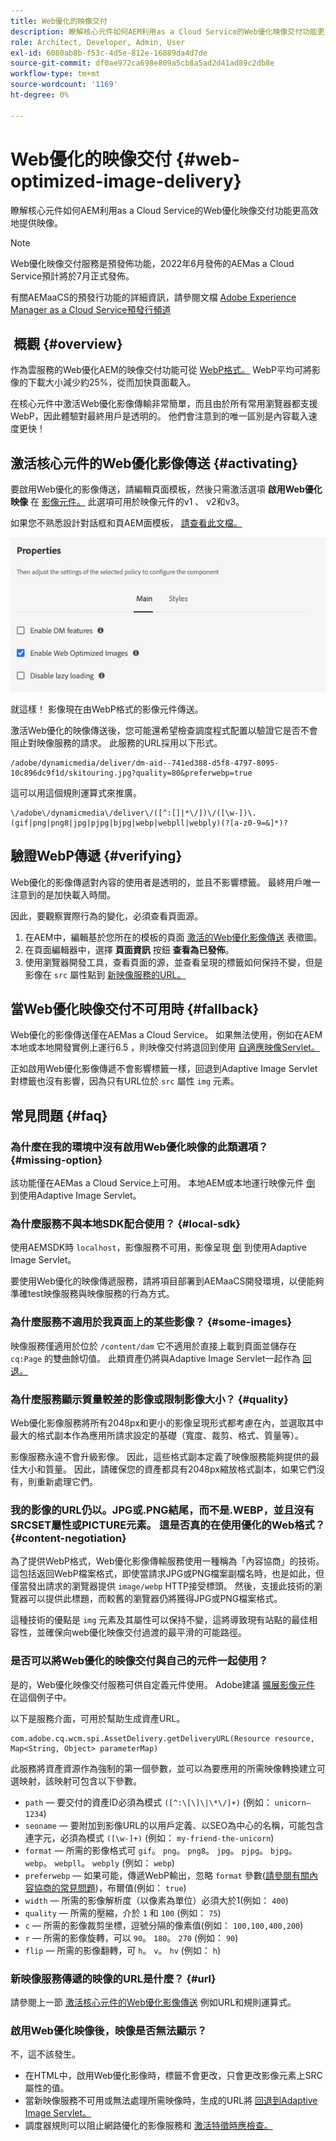 ```yaml
---
title: Web優化的映像交付
description: 瞭解核心元件如何AEM利用as a Cloud Service的Web優化映像交付功能更高效地提供映像。
role: Architect, Developer, Admin, User
exl-id: 6080ab8b-f53c-4d5e-812e-16889da4d7de
source-git-commit: df0ae972ca698e809a5cb8a5ad2d41ad89c2db8e
workflow-type: tm+mt
source-wordcount: '1169'
ht-degree: 0%

---
```


# Web優化的映像交付 {#web-optimized-image-delivery}

瞭解核心元件如何AEM利用as a Cloud Service的Web優化映像交付功能更高效地提供映像。

>[!NOTE]
>
>Web優化映像交付服務是預發佈功能，2022年6月發佈的AEMas a Cloud Service預計將於7月正式發佈。
>
>有關AEMaaCS的預發行功能的詳細資訊，請參閱文檔 [Adobe Experience Manager as a Cloud Service預發行頻道](https://experienceleague.adobe.com/docs/experience-manager-cloud-service/content/release-notes/prerelease.html)

##  概觀 {#overview}

作為雲服務的Web優化AEM的映像交付功能可從 [WebP格式。](https://developers.google.com/speed/webp) WebP平均可將影像的下載大小減少約25%，從而加快頁面載入。

在核心元件中激活Web優化影像傳輸非常簡單，而且由於所有常用瀏覽器都支援WebP，因此體驗對最終用戶是透明的。 他們會注意到的唯一區別是內容載入速度更快！

## 激活核心元件的Web優化影像傳送 {#activating}

要啟用Web優化的影像傳送，請編輯頁面模板，然後只需激活選項 **啟用Web優化映像** 在 [影像元件。](/help/components/image.md#design-dialog) 此選項可用於映像元件的v1 、 v2和v3。

如果您不熟悉設計對話框和頁AEM面模板， [請查看此文檔。](/help/get-started/authoring.md#pre-configuring-core-components)

![在設計對話框中啟用Web優化的影像傳遞](/help/assets/web-optimized-image-delivery.png)

就這樣！ 影像現在由WebP格式的影像元件傳送。

激活Web優化的映像傳送後，您可能還希望檢查調度程式配置以驗證它是否不會阻止對映像服務的請求。 此服務的URL採用以下形式。

```text
/adobe/dynamicmedia/deliver/dm-aid--741ed388-d5f8-4797-8095-10c896dc9f1d/skitouring.jpg?quality=80&preferwebp=true
```

這可以用這個規則運算式來推廣。

```text
\/adobe\/dynamicmedia\/deliver\/([^:[]|*\/])\/([\w-])\.(gif|png|png8|jpg|pjpg|bjpg|webp|webpll|webply)(?[a-z0-9=&]*)?
```

## 驗證WebP傳遞 {#verifying}

Web優化的影像傳遞對內容的使用者是透明的，並且不影響標籤。 最終用戶唯一注意到的是加快載入時間。

因此，要觀察實際行為的變化，必須查看頁面源。

1. 在AEM中，編輯基於您所在的模板的頁面 [激活的Web優化影像傳送](#activating) 表徵圖。
1. 在頁面編輯器中，選擇 **頁面資訊** 按鈕 **查看為已發佈**。
1. 使用瀏覽器開發工具，查看頁面的源，並查看呈現的標籤如何保持不變，但是影像在 `src` 屬性點到 [新映像服務的URL。](#activating)

## 當Web優化映像交付不可用時 {#fallback}

Web優化的影像傳送僅在AEMas a Cloud Service。 如果無法使用，例如在AEM本地或本地開發實例上運行6.5 ，則映像交付將退回到使用 [自適應映像Servlet。](/help/developing/adaptive-image-servlet.md)

正如啟用Web優化影像傳遞不會影響標籤一樣，回退到Adaptive Image Servlet對標籤也沒有影響，因為只有URL位於 `src` 屬性 `img` 元素。

## 常見問題 {#faq}

### 為什麼在我的環境中沒有啟用Web優化映像的此類選項？ {#missing-option}

該功能僅在AEMas a Cloud Service上可用。 本地AEM或本地運行映像元件 [倒](#fallback) 到使用Adaptive Image Servlet。

### 為什麼服務不與本地SDK配合使用？ {#local-sdk}

使用AEMSDK時 `localhost`，影像服務不可用，影像呈現 [倒](#fallback) 到使用Adaptive Image Servlet。

要使用Web優化的映像傳遞服務，請將項目部署到AEMaaCS開發環境，以便能夠準確test映像服務與映像服務的行為方式。

### 為什麼服務不適用於我頁面上的某些影像？ {#some-images}

映像服務僅適用於位於 `/content/dam` 它不適用於直接上載到頁面並儲存在 `cq:Page` 的雙曲餘切值。 此類資產仍將與Adaptive Image Servlet一起作為 [回退。](#fallback)

### 為什麼服務顯示質量較差的影像或限制影像大小？ {#quality}

Web優化影像服務將所有2048px和更小的影像呈現形式都考慮在內，並選取其中最大的格式副本作為應用所請求設定的基礎（寬度、裁剪、格式、質量等）。

影像服務永遠不會升級影像。 因此，這些格式副本定義了映像服務能夠提供的最佳大小和質量。 因此，請確保您的資產都具有2048px縮放格式副本，如果它們沒有，則重新處理它們。

### 我的影像的URL仍以。JPG或.PNG結尾，而不是.WEBP，並且沒有SRCSET屬性或PICTURE元素。 這是否真的在使用優化的Web格式？ {#content-negotiation}

為了提供WebP格式，Web優化影像傳輸服務使用一種稱為「內容協商」的技術。 這包括返回WebP檔案格式，即使當請求JPG或PNG檔案副檔名時，也是如此，但僅當發出請求的瀏覽器提供 `image/webp` HTTP接受標頭。 然後，支援此技術的瀏覽器可以提供此標題，而較舊的瀏覽器仍將獲得JPG或PNG檔案格式。

這種技術的優點是 `img` 元素及其屬性可以保持不變，這將導致現有站點的最佳相容性，並確保向web優化映像交付過渡的最平滑的可能路徑。

### 是否可以將Web優化的映像交付與自己的元件一起使用？

是的，Web優化映像交付服務可供自定義元件使用。 Adobe建議 [擴展影像元件](/help/developing/customizing.md) 在這個例子中。

以下是服務介面，可用於幫助生成資產URL。

```
com.adobe.cq.wcm.spi.AssetDelivery.getDeliveryURL(Resource resource, Map<String, Object> parameterMap)
```

此服務將資產資源作為強制的第一個參數，並可以為要應用的所需映像轉換建立可選映射，該映射可包含以下參數。

* `path`  — 要交付的資產ID必須為模式 `([^:\[\]\|\*\/]+)` (例如： `unicorn–1234`)
* `seoname`  — 要附加到影像URL的以用戶定義、以SEO為中心的名稱，可能包含連字元，必須為模式 `([\w-]+)` (例如： `my-friend-the-unicorn`)
* `format`  — 所需的影像格式可 `gif`。 `png`。 `png8`。 `jpg`。 `pjpg`。 `bjpg`。 `webp`。 `webpll`。 `webply` (例如： `webp`)
* `preferwebp`  — 如果可能，傳遞WebP輸出，忽略 `format` 參數([請參閱有關內容協商的常見問題](#content-negotiation))，布爾值(例如： `true`)
* `width`  — 所需的影像解析度（以像素為單位）必須大於1(例如： `400`)
* `quality`  — 所需的壓縮，介於 `1` 和 `100` (例如： `75`)
* `c`  — 所需的影像裁剪坐標，逗號分隔的像素值(例如： `100,100,400,200`)
* `r`  — 所需的影像旋轉，可以 `90`。 `180`。 `270` (例如： `90`)
* `flip`  — 所需的影像翻轉，可 `h`。 `v`。 `hv` (例如： `h`)

### 新映像服務傳遞的映像的URL是什麼？ {#url}

請參閱上一節 [激活核心元件的Web優化影像傳送](#activating) 例如URL和規則運算式。

### 啟用Web優化映像後，映像是否無法顯示？

不，這不該發生。

* 在HTML中，啟用Web優化影像時，標籤不會更改，只會更改影像元素上SRC屬性的值。
* 當新映像服務不可用或無法處理所需映像時，生成的URL將 [回退到Adaptive Image Servlet。](#fallback)
* 調度器規則可以阻止網路優化的影像服務和 [激活特徵時應檢查。](#activating)
